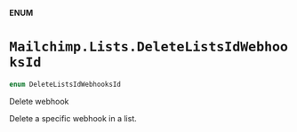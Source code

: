 **ENUM**

# `Mailchimp.Lists.DeleteListsIdWebhooksId`

```swift
enum DeleteListsIdWebhooksId
```

Delete webhook

Delete a specific webhook in a list.
